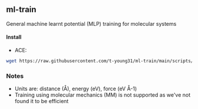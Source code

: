 ## ml-train
General machine learnt potential (MLP) training for molecular systems

#### Install

- ACE:

```bash
wget https://raw.githubusercontent.com/t-young31/ml-train/main/scripts/install_ace.sh && source install_ace.sh
```



### Notes

- Units are: distance (Å), energy (eV), force (eV Å-1)
- Training using molecular mechanics (MM) is not supported as we've not found it to be efficient

